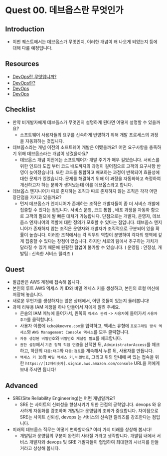# Quest 00. 데브옵스란 무엇인가

## Introduction
* 이번 퀘스트에서는 데브옵스가 무엇인지, 이러한 개념이 왜 나오게 되었는지 등에 대해 다룰 예정입니다.

## Resources
* [DevOps란 무엇입니까?](https://aws.amazon.com/ko/devops/what-is-devops/)
* [DevOps란?](https://azure.microsoft.com/ko-kr/overview/what-is-devops/)
* [DevOps](https://cloud.google.com/devops/?hl=ko)
* [DevOps](https://en.wikipedia.org/wiki/DevOps)

## Checklist
* 만약 비개발자에게 데브옵스가 무엇인지 설명하게 된다면 어떻게 설명할 수 있을까요?
  * 소프트웨어 사용자들의 요구를 신속하게 반영하기 위해 개발 프로세스의 과정을  자동화하는 것입니다.
* 데브옵스라는 개념 이전의 소프트웨어 개발은 어땠을까요? 어떤 요구사항을 충족하기 위해 데브옵스라는 개념이 생겼을까요?
  * 데브옵스 개념 이전에는 소프트웨어가 개발 주기가 매우 길었습니다. 서비스를 위한 인프라 도입 부터 코드 배포까지의 과정이 길어짐으로 고객의 요구사항 반영이 늦어졌습니다. 또한 코드를 통합하고 배포하는 과정이 반복되어 효율성에 대한 문제가 있었습니다. 문제를 해결하기 위해 이 과정을 자동화하고 측정하여 개선하고자 하는 문화가 생겨났는데 이를 데브옵스라고 합니다.
* 데브옵스 엔지니어가 따로 존재하는 조직과 따로 존재하지 않는 조직은 각각 어떤 장단점을 가지고 있을까요?
  * 먼저 데브옵스가 엔지니어가 존재하는 조직은 개발자들이 좀 더 서비스 개발에 집중할 수 있다는 점입니다. 
서비스 운영, 코드 통합 , 배포 과정을 자동화 함으로 고객의 필요에 발 빠른 대처가 가능합니다.
단점으로는 개발자, 운영자, 데브옵스 엔지니어의 역할에 대한 정의가 모호할 수 있다는 점입니다.
데브옵스 엔지니어가 존재하지 않는 조직은 운영자와 개발자가 조직적으로 구분되어 있을 확률이 높습니다.
이러한 조직에서는 각 직무의 역할이 분명하여 각자의 영역에 깊게 집중할 수 있다는 장점이 있습니다.
하지만 서로의 팀에서 추구하는 가치가 달라질 수 있기 때문에 원활한 협업이 불가할 수 있습니다. 
( 운영팀 : 안정성, 개발팀 : 신속한 서비스 릴리즈 )

## Quest
* 발급받은 AWS 계정에 접속해 봅니다.
* 본인의 루트 AWS 엑세스 키 ID와 비밀 엑세스 키를 생성하고, 본인의 로컬 머신에 저장해 놓습니다.
* 새로운 무언가를 생성하지는 않은 상태에서, 어떤 것들이 있는지 둘러봅니다!
* 과제 리뷰용 IAM 계정을 하나 만들어서 저에게 알려 주세요.
  * 콘솔의 IAM 메뉴에 들어가서, 왼쪽의 `엑세스 관리` -> `사용자`에 들어가서 `사용자 추가`를 클릭합니다.
  * 사용자 이름에 `kcho@knowre.com`을 입력하고, 엑세스 유형에 `프로그래밍 방식 엑세스`와 `AWS Management Console 액세스`를 모두 클릭합니다.
  * `자동 생성된 비밀번호`와 `비밀번호 재설정 필요`를 체크합니다.
  * `권한 설정`에서 `기존 정책 직접 연결`을 선택한 뒤, `AdministratorAccess`를 체크하고, 하단의 `다음:태그`와 `다음:검토`를 계속해서 누른 뒤, 사용자를 만듭니다.
  * `액세스 키 ID`와 `비밀 액세스 키`, `비밀번호`, 그리고 위의 안내에 써 있는 접속을 위한 `https://[12자리숫자].signin.aws.amazon.com/console` URL을 저에게 보내 주시면 됩니다!

## Advanced
* SRE(Site Reliability Engineering)는 어떤 개념일까요?
  * SRE 는 사이트의 신뢰성을 향상시키기 위한 관점의 공학입니다. devops 와 유사하게 자동화를 강조하며 개발팀과 운영팀의 조화가 중요합니다. 차이점으로 SRE는 사이트 신뢰성, devops 는 서비스의 신속한 릴리즈를 강조한다는 점입니다.
* 미래의 데브옵스 직무는 어떻게 변화할까요? 여러 가지 미래를 상상해 봅시다!
  * 개발팀과 운영팀의 구분이 완전히 사라질 거라고 생각합니다. 개발팀 내에서 서비스 개발자와 devops 및 SRE 개발자들이 협업하여 최대한의 시너지를 만들 거라고 상상해 봅니다.
